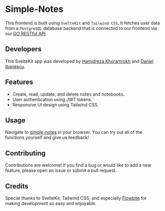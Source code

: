 # Simple-Notes

This frontend is built using `SvelteKit` and `Tailwind CSS`. It fetches user data from a `PostgreSQL` database backend that is connected to our frontend via our [GO RESTful API](https://github.com/HamidRezaKhoram/simple-note-backend).

## Developers

This SvelteKit app was developed by [Hamidreza Khoramrokh](https://github.com/HamidRezaKhoram/) and [Daniel Ibanescu](https://github.com/zazu7765).

## Features

- Create, read, update, and delete notes and notebooks.
- User authentication using JWT tokens.
- Responsive UI design using Tailwind CSS.

## Usage

Navigate to [simple-notes](https://simple-notes.hamidrezakhoramrokh.ir/) in your browser. You can try out all of the functions yourself and give us feedback!

## Contributing

Contributions are welcome! If you find a bug or would like to add a new feature, please open an issue or submit a pull request.

## Credits

Special thanks to SvelteKit, Tailwind CSS, and especially [Flowbite](https://flowbite.com/) for making development so easy and enjoyable.
